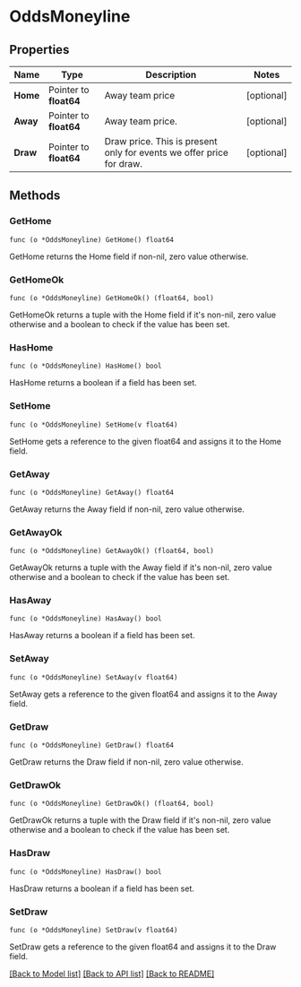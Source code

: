 # OddsMoneyline

## Properties

Name | Type | Description | Notes
------------ | ------------- | ------------- | -------------
**Home** | Pointer to **float64** | Away team price | [optional] 
**Away** | Pointer to **float64** | Away team price. | [optional] 
**Draw** | Pointer to **float64** | Draw price. This is present only for events we offer price for draw. | [optional] 

## Methods

### GetHome

`func (o *OddsMoneyline) GetHome() float64`

GetHome returns the Home field if non-nil, zero value otherwise.

### GetHomeOk

`func (o *OddsMoneyline) GetHomeOk() (float64, bool)`

GetHomeOk returns a tuple with the Home field if it's non-nil, zero value otherwise
and a boolean to check if the value has been set.

### HasHome

`func (o *OddsMoneyline) HasHome() bool`

HasHome returns a boolean if a field has been set.

### SetHome

`func (o *OddsMoneyline) SetHome(v float64)`

SetHome gets a reference to the given float64 and assigns it to the Home field.

### GetAway

`func (o *OddsMoneyline) GetAway() float64`

GetAway returns the Away field if non-nil, zero value otherwise.

### GetAwayOk

`func (o *OddsMoneyline) GetAwayOk() (float64, bool)`

GetAwayOk returns a tuple with the Away field if it's non-nil, zero value otherwise
and a boolean to check if the value has been set.

### HasAway

`func (o *OddsMoneyline) HasAway() bool`

HasAway returns a boolean if a field has been set.

### SetAway

`func (o *OddsMoneyline) SetAway(v float64)`

SetAway gets a reference to the given float64 and assigns it to the Away field.

### GetDraw

`func (o *OddsMoneyline) GetDraw() float64`

GetDraw returns the Draw field if non-nil, zero value otherwise.

### GetDrawOk

`func (o *OddsMoneyline) GetDrawOk() (float64, bool)`

GetDrawOk returns a tuple with the Draw field if it's non-nil, zero value otherwise
and a boolean to check if the value has been set.

### HasDraw

`func (o *OddsMoneyline) HasDraw() bool`

HasDraw returns a boolean if a field has been set.

### SetDraw

`func (o *OddsMoneyline) SetDraw(v float64)`

SetDraw gets a reference to the given float64 and assigns it to the Draw field.


[[Back to Model list]](../README.md#documentation-for-models) [[Back to API list]](../README.md#documentation-for-api-endpoints) [[Back to README]](../README.md)


